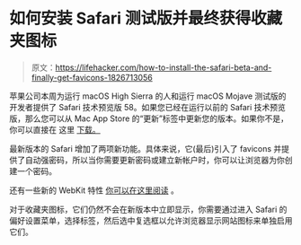 # 如何安装 Safari 测试版并最终获得收藏夹图标

> 原文：<https://lifehacker.com/how-to-install-the-safari-beta-and-finally-get-favicons-1826713056>

苹果公司本周为运行 macOS High Sierra 的人和运行 macOS Mojave 测试版的开发者提供了 Safari 技术预览版 58。如果您已经在运行以前的 Safari 技术预览版，那么您可以从 Mac App Store 的“更新”标签中更新您的版本。如果你不是，你可以直接在 这里 [下载。](https://developer.apple.com/safari/download/) 



最新版本的 Safari 增加了两项新功能。具体来说，它(最后)引入了 favicons 并提供了自动强密码，所以当你需要更新密码或建立新帐户时，你可以让浏览器为你创建一个密码。

还有一些新的 WebKit 特性 [你可以在这里阅读](https://developer.apple.com/safari/whats-new/) 。

对于收藏夹图标，它们仍然不会在新版本中立即显示，你需要通过进入 Safari 的偏好设置菜单，选择标签，然后选中复选框以允许浏览器显示网站图标来单独启用它们。
